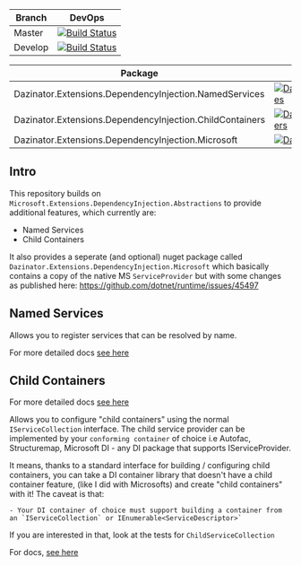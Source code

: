 | Branch  | DevOps |
| ------------- | ------------- |
| Master  | [![Build Status](https://darrelltunnell.visualstudio.com/Public%20Projects/_apis/build/status/dazinator.Dazinator.Extensions.DependencyInjection?branchName=master)](https://darrelltunnell.visualstudio.com/Public%20Projects/_build/latest?definitionId=12&branchName=master) |
| Develop | [![Build Status](https://darrelltunnell.visualstudio.com/Public%20Projects/_apis/build/status/dazinator.Dazinator.Extensions.DependencyInjection?branchName=develop)](https://darrelltunnell.visualstudio.com/Public%20Projects/_build/latest?definitionId=12&branchName=develop) |

| Package  | Stable | Pre-release |
| ------------- | --- | --- |
| Dazinator.Extensions.DependencyInjection.NamedServices  | [![Dazinator.Extensions.DependencyInjection.NamedServices](https://img.shields.io/nuget/v/Dazinator.Extensions.DependencyInjection.NamedServices.svg)](https://www.nuget.org/packages/Dazinator.Extensions.DependencyInjection.NamedServices/) | [![Dazinator.Extensions.DependencyInjection.NamedServices](https://img.shields.io/nuget/vpre/Dazinator.Extensions.DependencyInjection.NamedServices.svg)](https://www.nuget.org/packages/Dazinator.Extensions.DependencyInjection.NamedServices/) | 
| Dazinator.Extensions.DependencyInjection.ChildContainers  | [![Dazinator.Extensions.DependencyInjection.ChildContainers](https://img.shields.io/nuget/v/Dazinator.Extensions.DependencyInjection.ChildContainers.svg)](https://www.nuget.org/packages/Dazinator.Extensions.DependencyInjection.ChildContainers/) | [![Dazinator.Extensions.DependencyInjection.ChildContainers](https://img.shields.io/nuget/vpre/Dazinator.Extensions.DependencyInjection.ChildContainers.svg)](https://www.nuget.org/packages/Dazinator.Extensions.DependencyInjection.ChildContainers/) | 
| Dazinator.Extensions.DependencyInjection.Microsoft | [![Dazinator.Extensions.DependencyInjection.Microsoft](https://img.shields.io/nuget/v/Dazinator.Extensions.DependencyInjection.Microsoft.svg)](https://www.nuget.org/packages/Dazinator.Extensions.DependencyInjection.Microsoft/) | [![Dazinator.Extensions.DependencyInjection.Microsoft](https://img.shields.io/nuget/vpre/Dazinator.Extensions.DependencyInjection.Microsoft.svg)](https://www.nuget.org/packages/Dazinator.Extensions.DependencyInjection.Microsoft/) | 

## Intro

This repository builds on `Microsoft.Extensions.DependencyInjection.Abstractions` to provide additional features, which currently are:

- Named Services
- Child Containers

It also provides a seperate (and optional) nuget package called `Dazinator.Extensions.DependencyInjection.Microsoft` which basically contains a copy of the native MS `ServiceProvider` but with some changes as published here: https://github.com/dotnet/runtime/issues/45497

## Named Services

Allows you to register services that can be resolved by name.

For more detailed docs [see here](./src/DependencyInjection.NamedServices/README.md)

## Child Containers

For more detailed docs [see here](./src/DependencyInjection.ChildContainers/README.md)

Allows you to configure "child containers" using the normal `IServiceCollection` interface.
The child service provider can be implemented by your `conforming container` of choice i.e Autofac, Structuremap, Microsoft DI - any DI package that supports IServiceProvider.

It means, thanks to a standard interface for building / configuring child containers, you can take a DI container library that doesn't have a child container feature,
(like I did with Microsofts) and create "child containers" with it! The caveat is that:

    - Your DI container of choice must support building a container from an `IServiceCollection` or IEnumerable<ServiceDescriptor>`
    
If you are interested in that, look at the tests for `ChildServiceCollection`

For docs, [see here](./src/DependencyInjection.ChildContainers/README.md)


